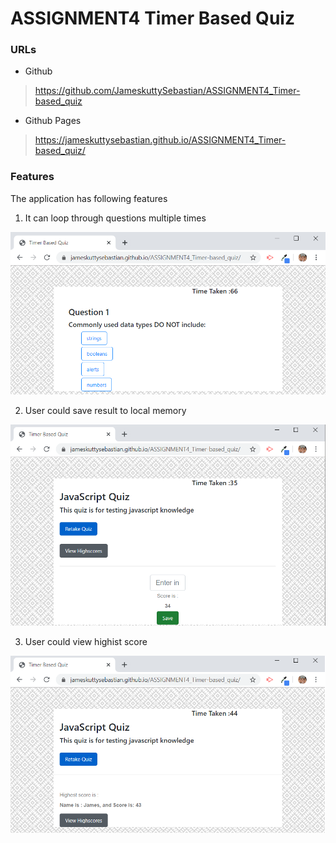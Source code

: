 # ASSIGNMENT4 Timer Based Quiz

### URLs


-  Github
> https://github.com/JameskuttySebastian/ASSIGNMENT4_Timer-based_quiz

-  Github Pages
> https://jameskuttysebastian.github.io/ASSIGNMENT4_Timer-based_quiz/


###  Features

The application has following features

1. It can loop through questions multiple times

![picture alt](assets/img/question.png "Question Page")

2. User could save result to local memory

![picture alt](assets/img/savescore.png "Save score")

3. User could view highist score

![picture alt](assets/img/highestscore.png "View highest score")